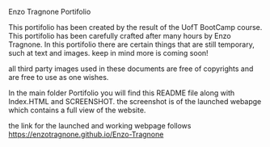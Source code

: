 Enzo Tragnone Portifolio

This portifolio has been created by the result of the UofT BootCamp course. This portifolio has been carefully crafted after many hours by Enzo Tragnone. In this portifolio there are certain things that are still temporary, such at text and images. keep in mind more is coming soon!

all third party images used in these documents are free of copyrights and are free to use as one wishes.

In the main folder Portifolio you will find this README file along with Index.HTML and SCREENSHOT. the screenshot is of the launched webapge which contains a full view of the website.

the link for the launched and working webpage follows https://enzotragnone.github.io/Enzo-Tragnone
